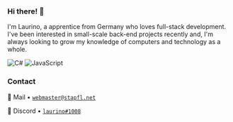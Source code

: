 ### Hi there! 👋
I'm Laurino, a apprentice from Germany who loves full-stack development. I've been interested in small-scale back-end projects recently and, I'm always looking to grow my knowledge of computers and technology as a whole.

![C#](https://img.shields.io/badge/c%23-%23239120.svg?style=for-the-badge&logo=c-sharp&logoColor=white) ![JavaScript](https://img.shields.io/badge/javascript-%23323330.svg?style=for-the-badge&logo=javascript&logoColor=%23F7DF1E)

### Contact

📧 Mail • [`webmaster@stapfl.net`](mailto:webmaster@stapfl.net)  

💬 Discord • [`laurino#1008`](https://discord.com/users/842752885602254906) 

